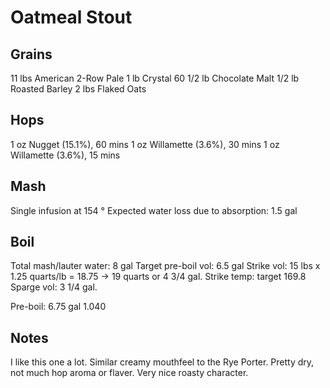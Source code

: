 Oatmeal Stout
=============

Grains
------

11 lbs American 2-Row Pale
1 lb Crystal 60
1/2 lb Chocolate Malt
1/2 lb Roasted Barley
2 lbs Flaked Oats

Hops
----

1 oz Nugget (15.1%), 60 mins
1 oz Willamette (3.6%), 30 mins
1 oz Willamette (3.6%), 15 mins

Mash
----

Single infusion at 154 &deg;
Expected water loss due to absorption: 1.5 gal

Boil
----

Total mash/lauter water: 8 gal
Target pre-boil vol: 6.5 gal
Strike vol: 15 lbs x 1.25 quarts/lb = 18.75 -> 19 quarts or 4 3/4 gal.
Strike temp: target 169.8
Sparge vol: 3 1/4 gal.

Pre-boil: 6.75 gal 1.040

Notes
-----

I like this one a lot. Similar creamy mouthfeel to the Rye
Porter. Pretty dry, not much hop aroma or flaver. Very nice roasty
character.